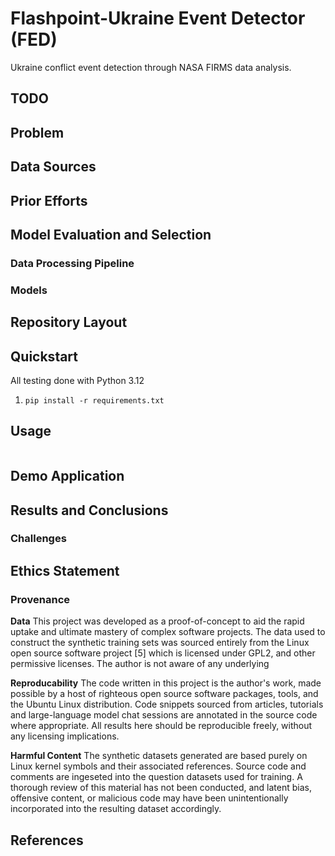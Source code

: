 # Flashpoint-Ukraine Event Detector (FED) 

Ukraine conflict event detection through NASA FIRMS data analysis. 

## TODO 


## Problem 


## Data Sources

  
## Prior Efforts 

## Model Evaluation and Selection 


### Data Processing Pipeline 

### Models

## Repository Layout

  
## Quickstart 

All testing done with Python 3.12

1. `pip install -r requirements.txt` 

## Usage 


```
```

  
## Demo Application

## Results and Conclusions

### Challenges 

## Ethics Statement

### Provenance

**Data** 
This project was developed as a proof-of-concept to aid the rapid uptake and ultimate mastery of complex software projects. The data used to construct the synthetic training sets was sourced entirely from the Linux open source software project [5] which is licensed under GPL2, and other permissive licenses. The author is not aware of any underlying 

**Reproducability** 
The code written in this project is the author's work, made possible by a host of righteous open source software packages, tools, and the Ubuntu Linux distribution. Code snippets sourced from articles, tutorials and large-language model chat sessions are annotated in the source code where appropriate. All results here should be reproducible freely, without any licensing implications. 

**Harmful Content** 
The synthetic datasets generated are based purely on Linux kernel symbols and their associated references. Source code and comments are ingeseted into the question datasets used for training. A thorough review of this material has not been conducted, and latent bias, offensive content, or malicious code may have been unintentionally incorporated into the resulting dataset accordingly. 

## References
